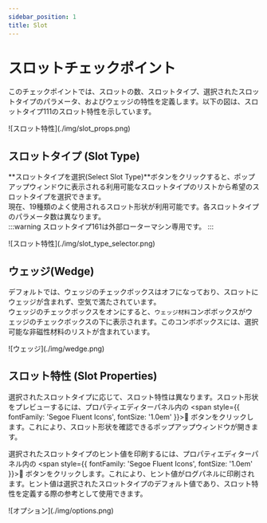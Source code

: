 ```yaml
---
sidebar_position: 1
title: Slot
---
```

# スロットチェックポイント

このチェックポイントでは、スロットの数、スロットタイプ、選択されたスロットタイプのパラメータ、およびウェッジの特性を定義します。以下の図は、スロットタイプ111のスロット特性を示しています。

<p>![スロット特性](./img/slot_props.png)</p>

## スロットタイプ (Slot Type)
**スロットタイプを選択(Select Slot Type)**ボタンをクリックすると、ポップアップウィンドウに表示される利用可能なスロットタイプのリストから希望のスロットタイプを選択できます。  
現在、19種類のよく使用されるスロット形状が利用可能です。各スロットタイプのパラメータ数は異なります。  
:::warning
スロットタイプ161は外部ローターマシン専用です。
:::

<p>![スロット特性](./img/slot_type_selector.png)</p>

## ウェッジ(Wedge)
デフォルトでは、ウェッジのチェックボックスはオフになっており、スロットにウェッジが含まれず、空気で満たされています。  
ウェッジのチェックボックスをオンにすると、`ウェッジ材料`コンボボックスがウェッジのチェックボックスの下に表示されます。このコンボボックスには、選択可能な非磁性材料のリストが含まれています。
<p>![ウェッジ](./img/wedge.png)</p>

## スロット特性 (Slot Properties)
選択されたスロットタイプに応じて、スロット特性は異なります。スロット形状をプレビューするには、プロパティエディターパネル内の <span style={{ fontFamily: 'Segoe Fluent Icons', fontSize: '1.0em' }}>&#xE9CE;</span> ボタンをクリックします。これにより、スロット形状を確認できるポップアップウィンドウが開きます。  

選択されたスロットタイプのヒント値を印刷するには、プロパティエディターパネル内の <span style={{ fontFamily: 'Segoe Fluent Icons', fontSize: '1.0em' }}>&#xEC5B;</span> ボタンをクリックします。これにより、ヒント値がログパネルに印刷されます。ヒント値は選択されたスロットタイプのデフォルト値であり、スロット特性を定義する際の参考として使用できます。

<p>![オプション](./img/options.png)</p>


